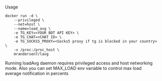 Usage
```
docker run -d \
    --privileged \
    --net=host \
    --name=load_avg \
    -e TG_KEY=<YOUR BOT API KEY> \
    -e TG_CHAT=<CHAT ID> \
    -e TG_SOCKS5_PROXY=<Socks5 proxy if tg is blocked in your country> \
    -v /proc:/proc_host \
    mrandersen7/lavg
```
    
Running loadAvg daemon requires privileged access and host networking mode. 
Also you can set MAX_LOAD env variable to control max load average notification in percents
